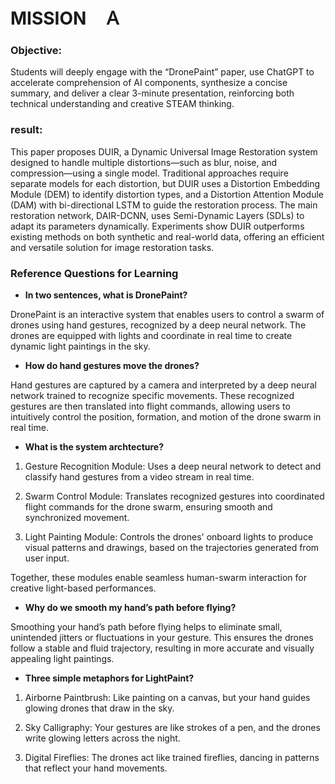 # MISSION　Ａ
### **Objective:**
Students will deeply engage with the “DronePaint” paper, use ChatGPT to accelerate comprehension of AI components, synthesize a concise summary, and deliver a clear 3-minute presentation, 
reinforcing both technical understanding and creative STEAM thinking.

### **result:**
This paper proposes DUIR, a Dynamic Universal Image Restoration system designed to handle multiple distortions—such as blur, noise, and compression—using a single model. 
Traditional approaches require separate models for each distortion, but DUIR uses a Distortion Embedding Module (DEM) to identify distortion types, 
and a Distortion Attention Module (DAM) with bi-directional LSTM to guide the restoration process.
The main restoration network, DAIR-DCNN, uses Semi-Dynamic Layers (SDLs) to adapt its parameters dynamically. 
Experiments show DUIR outperforms existing methods on both synthetic and real-world data, offering an efficient and versatile solution for image restoration tasks.

### Reference Questions for Learning
- **In two sentences, what is DronePaint?**

DronePaint is an interactive system that enables users to control a swarm of drones using hand gestures, recognized by a deep neural network.
The drones are equipped with lights and coordinate in real time to create dynamic light paintings in the sky.

- **How do hand gestures move the drones?**

Hand gestures are captured by a camera and interpreted by a deep neural network trained to recognize specific movements.
These recognized gestures are then translated into flight commands, allowing users to intuitively control the position, formation, and motion of the drone swarm in real time.

- **What is the system archtecture?**

1. Gesture Recognition Module: Uses a deep neural network to detect and classify hand gestures from a video stream in real time.
   
2. Swarm Control Module: Translates recognized gestures into coordinated flight commands for the drone swarm, ensuring smooth and synchronized movement.
   
3. Light Painting Module: Controls the drones' onboard lights to produce visual patterns and drawings, based on the trajectories generated from user input.

Together, these modules enable seamless human-swarm interaction for creative light-based performances.
  
- **Why do we smooth my hand’s path before flying?**

Smoothing your hand’s path before flying helps to eliminate small, unintended jitters or fluctuations in your gesture.
This ensures the drones follow a stable and fluid trajectory, resulting in more accurate and visually appealing light paintings.
  
- **Three simple metaphors for LightPaint?**

1. Airborne Paintbrush: Like painting on a canvas, but your hand guides glowing drones that draw in the sky.

2. Sky Calligraphy: Your gestures are like strokes of a pen, and the drones write glowing letters across the night.

3. Digital Fireflies: The drones act like trained fireflies, dancing in patterns that reflect your hand movements.
  




